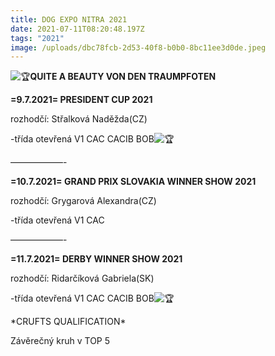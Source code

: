```yaml
---
title: DOG EXPO NITRA 2021
date: 2021-07-11T08:20:48.197Z
tags: "2021"
image: /uploads/dbc78fcb-2d53-40f8-b0b0-8bc11ee3d0de.jpeg
---
```

![🏆](https://static.xx.fbcdn.net/images/emoji.php/v9/t17/1.5/16/1f3c6.png)**QUITE A BEAUTY VON DEN TRAUMPFOTEN**

**\=9.7.2021= PRESIDENT CUP 2021**

rozhodčí: Střalková Naděžda(CZ)

\-třída otevřená V1 CAC CACIB BOB![🏆](https://static.xx.fbcdn.net/images/emoji.php/v9/t17/1.5/16/1f3c6.png)

——————-

**\=10.7.2021= GRAND PRIX SLOVAKIA WINNER SHOW 2021**

rozhodčí: Grygarová Alexandra(CZ)

\-třída otevřená V1 CAC

——————-

**\=11.7.2021= DERBY WINNER SHOW 2021**

rozhodčí: Ridarčíková Gabriela(SK)

\-třída otevřená V1 CAC CACIB BOB![🏆](https://static.xx.fbcdn.net/images/emoji.php/v9/t17/1.5/16/1f3c6.png)

\*CRUFTS QUALIFICATION\*

Závěrečný kruh v TOP 5

<!--EndFragment-->